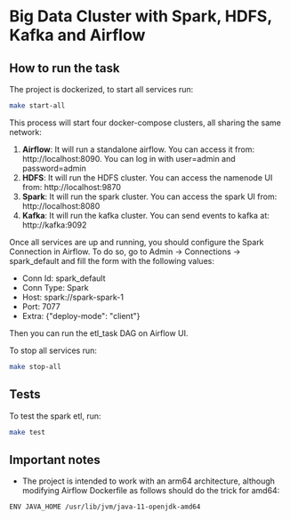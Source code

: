 # Big Data Cluster with Spark, HDFS, Kafka and Airflow
## How to run the task
The project is dockerized, to start all services run: 

```bash
make start-all
```

This process will start four docker-compose clusters, all sharing the same network:
1. **Airflow**: It will run a standalone airflow. You can access it from: http://localhost:8090. You can log in with user=admin and password=admin
2. **HDFS**: It will run the HDFS cluster. You can access the namenode UI from: http://localhost:9870
3. **Spark**: It will run the spark cluster. You can access the spark UI from: http://localhost:8080
4. **Kafka**: It will run the kafka cluster. You can send events to kafka at: http://kafka:9092

Once all services are up and running, you should configure the Spark Connection in Airflow. To do so, go to Admin -> 
Connections -> spark_default and fill the form with the following values:
+ Conn Id: spark_default
+ Conn Type: Spark
+ Host: spark://spark-spark-1
+ Port: 7077
+ Extra: {"deploy-mode": "client"}

Then you can run the etl_task DAG on Airflow UI.

To stop all services run:

```bash
make stop-all
```

## Tests
To test the spark etl, run:

```bash
make test
``` 

## Important notes
+ The project is intended to work with an arm64 architecture, although modifying Airflow Dockerfile as follows should do the trick for amd64:
```bash
ENV JAVA_HOME /usr/lib/jvm/java-11-openjdk-amd64
```

